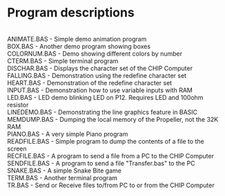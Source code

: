 # Program descriptions
<br>
ANIMATE.BAS - Simple demo animation program<br>
BOX.BAS - Another demo program showing boxes<br>
COLORNUM.BAS - Demo showing different colors by number<br>
CTERM.BAS - Simple terminal program<br>
DISCHAR.BAS - Displays the character set of the CHIP Computer<br>
FALLING.BAS - Demonstration using the redefine character set<br>
HEART.BAS - Demonstration of the redefine character set <br>
INPUT.BAS - Demonstration how to use variable inputs with RAM<br>
LED.BAS - LED demo blinking LED on P12. Requires LED and 100ohm resistor<br>
LINEDEMO.BAS - Demonstrating the line graphics feature in BASIC<br>
MEMDUMP.BAS - Dumping the local memory of the Propeller, not the 32K RAM<br>
PIANO.BAS - A very simple Piano program<br>
READFILE.BAS - Simple program to dump the contents of a file to the screen<br>
RECFILE.BAS - A program to send a file from a PC to the CHIP Computer<br>
SENDFILE.BAS - A program to send a file "Transfer.bas" to the PC<br>
SNAKE.BAS - A simple Snake Bite game<br>
TERM.BAS - Another terminal program<br>
TR.BAS - Send or Receive files to/from PC to or from the CHIP Computer<br> 
